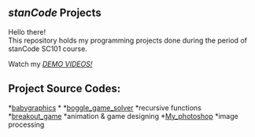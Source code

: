 ## *stanCode* Projects
Hello there!\
This repository holds my programming projects done during the period of stanCode SC101 course.

Watch my *[DEMO VIDEOS!](https://drive.google.com/drive/folders/1hTkSc0X3D_Xl9pNyvYvWnaPBOaLGmqes?usp=sharing)*

## Project Source Codes:
*[babygraphics](https://github.com/sickle25/sc-projects/tree/main/stanCode_Projects/babygraphics)
 *
*[boggle_game_solver](https://github.com/sickle25/sc-projects/tree/main/stanCode_Projects/boggle_game_solver)
 *recursive functions
*[breakout_game](https://github.com/sickle25/sc-projects/tree/main/stanCode_Projects/breaak_out_game)
 *animation & game designing
*[My_photoshop](https://github.com/sickle25/sc-projects/tree/main/stanCode_Projects/my_photoshop)
 *image processing
